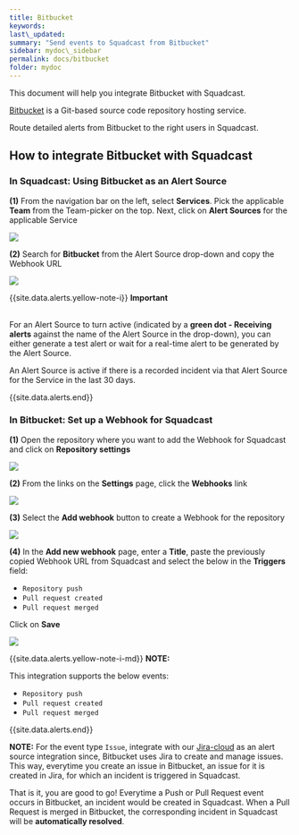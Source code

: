 ```yaml
---
title: Bitbucket
keywords: 
last\_updated: 
summary: "Send events to Squadcast from Bitbucket"
sidebar: mydoc\_sidebar
permalink: docs/bitbucket
folder: mydoc
---
```


This document will help you integrate Bitbucket with Squadcast.

[Bitbucket](https://bitbucket.org/) is a Git-based source code repository hosting service.

Route detailed alerts from Bitbucket to the right users in Squadcast.

## How to integrate Bitbucket with Squadcast

### In Squadcast: Using Bitbucket as an Alert Source

**(1)** From the navigation bar on the left, select **Services**. Pick the applicable **Team** from the Team-picker on the top. Next, click on **Alert Sources** for the applicable Service

![](../.gitbook/assets/alert\_source\_1.png)

**(2)** Search for **Bitbucket** from the Alert Source drop-down and copy the Webhook URL

![](../.gitbook/assets/bitbucket\_1.png)

{{site.data.alerts.yellow-note-i}}
<b>Important</b><br/><br/>
<p>For an Alert Source to turn active (indicated by a <b>green dot - Receiving alerts</b> against the name of the Alert Source in the drop-down), you can either generate a test alert or wait for a real-time alert to be generated by the Alert Source.</p>
<p>An Alert Source is active if there is a recorded incident via that Alert Source for the Service in the last 30 days.</p>
{{site.data.alerts.end}}

### In Bitbucket: Set up a Webhook for Squadcast

**(1)** Open the repository where you want to add the Webhook for Squadcast and click on **Repository settings**

![](../.gitbook/assets/bitbucket\_2.png)

**(2)** From the links on the **Settings** page, click the **Webhooks** link

![](../.gitbook/assets/bitbucket\_3.png)

**(3)** Select the **Add webhook** button to create a Webhook for the repository

![](../.gitbook/assets/bitbucket\_4.png)

**(4)** In the **Add new webhook** page, enter a **Title**, paste the previously copied Webhook URL from Squadcast and select the below in the **Triggers** field:
- `Repository push`
- `Pull request created`
- `Pull request merged`

Click on **Save**

![](../.gitbook/assets/bitbucket\_5.png)

{{site.data.alerts.yellow-note-i-md}}
**NOTE:** 

This integration supports the below events:
- `Repository push`
- `Pull request created`
- `Pull request merged`

{{site.data.alerts.end}}

**NOTE:** For the event type `Issue`, integrate with our [Jira-cloud](https://support.squadcast.com/docs/jira-cloud-alert-source) as an alert source integration since, Bitbucket uses Jira to create and manage issues. This way, everytime you create an issue in Bitbucket, an issue for it is created in Jira, for which an incident is triggered in Squadcast.

That is it, you are good to go! Everytime a Push or Pull Request event occurs in Bitbucket, an incident would be created in Squadcast. When a Pull Request is merged in Bitbucket, the corresponding incident in Squadcast will be **automatically resolved**.